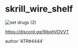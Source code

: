 # skrill_wire_shelf

![set drugs (2)](https://user-images.githubusercontent.com/119594378/234052082-a80c3822-385b-4884-a83e-831c649e7be7.png)

https://discord.gg/9jbqhVDVVT

author 'ATR#4444'
